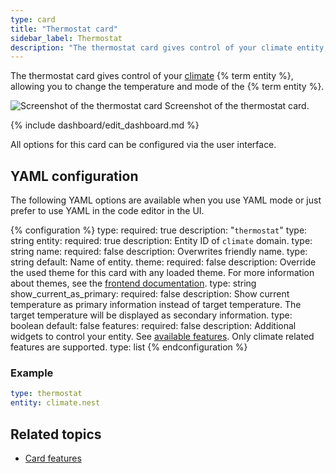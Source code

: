 ```yaml
---
type: card
title: "Thermostat card"
sidebar_label: Thermostat
description: "The thermostat card gives control of your climate entity, allowing you to change the temperature and mode of the entity."
---
```


The thermostat card gives control of your [climate](/integrations/#climate) {% term entity %}, allowing you to change the temperature and mode of the {% term entity %}.

<p class='img'>
  <img src='/images/dashboards/thermostat_card.png' alt='Screenshot of the thermostat card'>
  Screenshot of the thermostat card.
</p>

{% include dashboard/edit_dashboard.md %}

All options for this card can be configured via the user interface.

## YAML configuration

The following YAML options are available when you use YAML mode or just prefer to use YAML in the code editor in the UI.

{% configuration %}
type:
  required: true
  description: "`thermostat`"
  type: string
entity:
  required: true
  description: Entity ID of `climate` domain.
  type: string
name:
  required: false
  description: Overwrites friendly name.
  type: string
  default: Name of entity.
theme:
  required: false
  description: Override the used theme for this card with any loaded theme. For more information about themes, see the [frontend documentation](/integrations/frontend/).
  type: string
show_current_as_primary:
  required: false
  description: Show current temperature as primary information instead of target temperature. The target temperature will be displayed as secondary information.
  type: boolean
  default: false
features:
  required: false
  description: Additional widgets to control your entity. See [available features](/dashboards/features). Only climate related features are supported.
  type: list
{% endconfiguration %}

### Example

```yaml
type: thermostat
entity: climate.nest
```

## Related topics

- [Card features](/dashboards/features)
